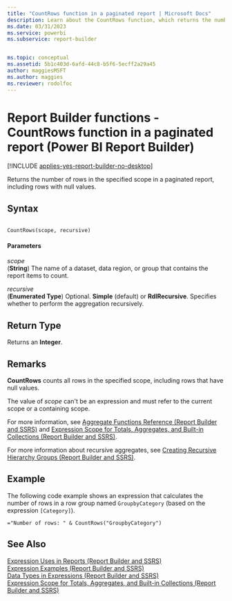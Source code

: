 ```yaml
---
title: "CountRows function in a paginated report | Microsoft Docs"
description: Learn about the CountRows function, which returns the number of rows in a specified scope, including rows with null values in a paginated report. 
ms.date: 03/31/2023
ms.service: powerbi
ms.subservice: report-builder


ms.topic: conceptual
ms.assetid: 5b1c403d-6afd-44c8-b5f6-5ecff2a29a45
author: maggiesMSFT
ms.author: maggies
ms.reviewer: rodolfoc
---
```

# Report Builder functions - CountRows function in a paginated report (Power BI Report Builder)

[!INCLUDE [applies-yes-report-builder-no-desktop](../../includes/applies-yes-report-builder-no-desktop.md)]

  Returns the number of rows in the specified scope in a paginated report, including rows with null values.  
  
## Syntax  
  
```  
  
CountRows(scope, recursive)  
```  
  
#### Parameters  
 *scope*  
 (**String**) The name of a dataset, data region, or group that contains the report items to count.  
  
 *recursive*  
 (**Enumerated Type**) Optional. **Simple** (default) or **RdlRecursive**. Specifies whether to perform the aggregation recursively.  
  
## Return Type  
 Returns an **Integer**.  
  
## Remarks  
 **CountRows** counts all rows in the specified scope, including rows that have null values.  
  
 The value of *scope* can't be an expression and must refer to the current scope or a containing scope.  
  
 For more information, see [Aggregate Functions Reference &#40;Report Builder and SSRS&#41;](/sql/reporting-services/report-design/report-builder-functions-aggregate-functions-reference) and [Expression Scope for Totals, Aggregates, and Built-in Collections &#40;Report Builder and SSRS&#41;](/sql/reporting-services/report-design/expression-scope-for-totals-aggregates-and-built-in-collections).  
  
 For more information about recursive aggregates, see [Creating Recursive Hierarchy Groups &#40;Report Builder and SSRS&#41;](/sql/reporting-services/report-design/creating-recursive-hierarchy-groups-report-builder-and-ssrs).  
  
## Example  
 The following code example shows an expression that calculates the number of rows in a row group named `GroupbyCategory` (based on the expression `[Category]`).  
  
```  
="Number of rows: " & CountRows("GroupbyCategory")  
```  
  
## See Also  
 [Expression Uses in Reports &#40;Report Builder and SSRS&#41;](expression-uses-reports-report-builder.md)   
 [Expression Examples &#40;Report Builder and SSRS&#41;](/sql/reporting-services/report-design/expression-examples-report-builder-and-ssrs)   
 [Data Types in Expressions &#40;Report Builder and SSRS&#41;](/sql/reporting-services/report-design/data-types-in-expressions-report-builder-and-ssrs)   
 [Expression Scope for Totals, Aggregates, and Built-in Collections &#40;Report Builder and SSRS&#41;](/sql/reporting-services/report-design/expression-scope-for-totals-aggregates-and-built-in-collections)  
  
  
